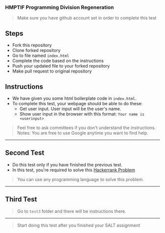 ### HMPTIF Programming Division Regeneration

> Make sure you have github account set in order to complete this test

## Steps
+ Fork this repository
+ Clone forked repository
+ Go to file named `index.html`
+ Complete the code based on the instructions
+ Push your updated file to your forked repository
+ Make pull request to original repository

## Instructions
+ We have given you some html boilerplate code in `index.html`.
+ To complete this test, your webpage should be able to do these:
    * Get user input. User input will be the user's name. 
    * Show user input in the browser with this format: `Your name is <userinput>`

> Feel free to ask committees if you don't understand the instructions.
> Notes: You are free to use Google anytime you want to find help.

------------
## Second Test

* Do this test only if you have finished the previous test.
* In this test, you're required to solve this [Hackerrank Problem](https://www.hackerrank.com/challenges/mini-max-sum/problem)

> You can use any programming language to solve this problem.

------------
## Third Test
> Go to `test3` folder and there will be instructions there.

------------
> Start doing this test after you finished your SALT assignment
